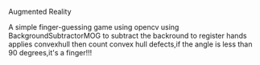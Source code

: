 Augmented Reality

A simple finger-guessing game using opencv
using BackgroundSubtractorMOG to subtract the backround to register hands
applies convexhull then count convex hull defects,if the angle is less than 90 degrees,it's a finger!!!

